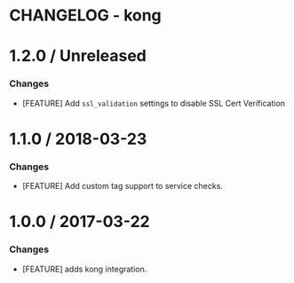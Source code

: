 # CHANGELOG - kong

1.2.0 / Unreleased
==================

### Changes

* [FEATURE] Add `ssl_validation` settings to disable SSL Cert Verification

1.1.0 / 2018-03-23
==================

### Changes

* [FEATURE] Add custom tag support to service checks.

1.0.0 / 2017-03-22
==================

### Changes

* [FEATURE] adds kong integration.
